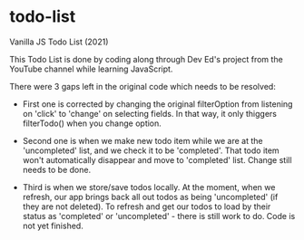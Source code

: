 # todo-list
Vanilla JS Todo List (2021)

This Todo List is done by coding along through Dev Ed's project from the YouTube channel while learning JavaScript.

There were 3 gaps left in the original code which needs to be resolved:

- First one is corrected by changing the original filterOption from listening on 'click' to 'change' on selecting fields. In that way, it only thiggers filterTodo() when you change option.

- Second one is when we make new todo item while we are at the 'uncompleted' list, and we check it to be 'completed'. That todo item won't automatically disappear and move to 'completed' list. Change still needs to be done.

- Third is when we store/save todos locally. At the moment, when we refresh, our app brings back all out todos as being 'uncompleted' (if they are not deleted). To refresh and get our todos to load by their status as 'completed' or 'uncompleted' - there is still work to do. Code is not yet finished.
